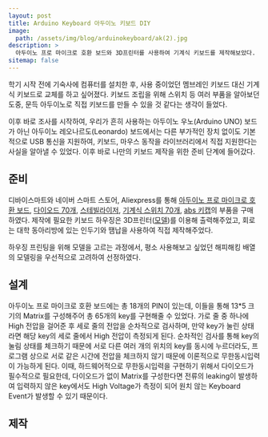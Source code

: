 ```yaml
---
layout: post
title: Arduino Keyboard 아두이노 키보드 DIY
image: 
  path: /assets/img/blog/arduinokeyboard/ak(2).jpg
description: >
  아두이노 프로 마이크로 호환 보드와 3D프린터를 사용하여 기계식 키보드를 제작해보았다.
sitemap: false
---
```


학기 시작 전에 기숙사에 컴퓨터를 설치한 후, 사용 중이었던 멤브레인 키보드 대신 기계식 키보드로 교체를 하고 싶어졌다. 키보드 조립을 위해 스위치 등 여러 부품을 알아보던 도중, 문득 아두이노로 직접 키보드를 만들 수 있을 것 같다는 생각이 들었다.

이후 바로 조사를 시작하여, 우리가 흔히 사용하는 아두이노 우노(Arduino UNO) 보드가 아닌 아두이노 레오나르도(Leonardo) 보드에서는 다른 부가적인 장치 없이도 기본적으로 USB 통신을 지원하여, 키보드, 마우스 동작을 라이브러리에서 직접 지원한다는 사실을 알아낼 수 있었다. 이후 바로 나만의 키보드 제작을 위한 준비 단계에 들어갔다.

## 준비

디바이스마트와 네이버 스마트 스토어, Aliexpress를 통해 [아두이노 프로 마이크로 호환 보드](https://www.devicemart.co.kr/goods/view?no=1385275), [다이오드 70개](https://www.devicemart.co.kr/goods/view?no=25), [스테빌라이저](https://smartstore.naver.com/monstarkorea/products/7124535764), [기계식 스위치 70개](https://smartstore.naver.com/monstarkorea/products/5540788428), [abs 키캡](https://ko.aliexpress.com/w/wholesale-%ED%82%A4%EC%BA%A1.html?spm=a2g0o.home.search.0)의 부품을 구매 하였다. 제작에 필요한 키보드 하우징은 3D프린터([모델](https://www.thingiverse.com/thing:6360907))를 이용해 출력해주었고, 회로는 대학 동아리방에 있는 인두기와 땜납을 사용하여 직접 제작해주었다.

하우징 프린팅을 위해 모델을 고르는 과정에서, 평소 사용해보고 싶었던 해피해킹 배열의 모델링을 우선적으로 고려하여 선정하였다.

## 설계

아두이노 프로 마이크로 호환 보드에는 총 18개의 PIN이 있는데, 이들을 통해 13*5 크기의 Matrix를 구성해주어 총 65개의 key를 구현해줄 수 있었다. 가로 줄 중 하나에 High 전압을 걸어준 후 세로 줄의 전압을 순차적으로 검사하며, 만약 key가 눌린 상태라면 해당 key의 세로 줄에서 High 전압이 측정되게 된다. 순차적인 검사를 통해 key의 눌림 상태를 체크하기 때문에 서로 다른 여러 개의 위치의 key를 동시에 누르더라도, 프로그램 상으로 서로 같은 시간에 전압을 체크하지 않기 때문에 이론적으로 무한동시입력이 가능하게 된다. 이때, 하드웨어적으로 무한동시입력을 구현하기 위해서 다이오드가 필수적으로 필요한데, 다이오드가 없이 Matrix를 구성한다면 전류의 leaking이 발생하여 입력하지 않은 key에서도 High Voltage가 측정이 되어 원치 않는 Keyboard Event가 발생할 수 있기 때문이다.

## 제작

